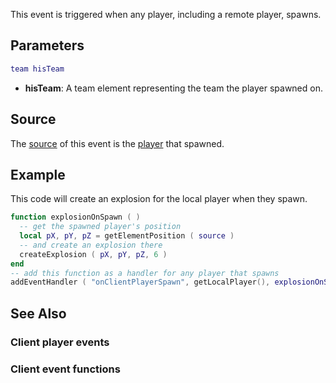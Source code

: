 This event is triggered when any player, including a remote player, spawns.

Parameters
----------

``` lua
team hisTeam
```

-   **hisTeam**: A team element representing the team the player spawned on.

Source
------

The [source](/docs/event_system#event_source.md "wikilink") of this event is the [player](/player.md "wikilink") that spawned.

Example
-------

This code will create an explosion for the local player when they spawn.

``` lua
function explosionOnSpawn ( )
  -- get the spawned player's position
  local pX, pY, pZ = getElementPosition ( source )
  -- and create an explosion there
  createExplosion ( pX, pY, pZ, 6 )
end
-- add this function as a handler for any player that spawns
addEventHandler ( "onClientPlayerSpawn", getLocalPlayer(), explosionOnSpawn )
```

See Also
--------

### Client player events

### Client event functions
